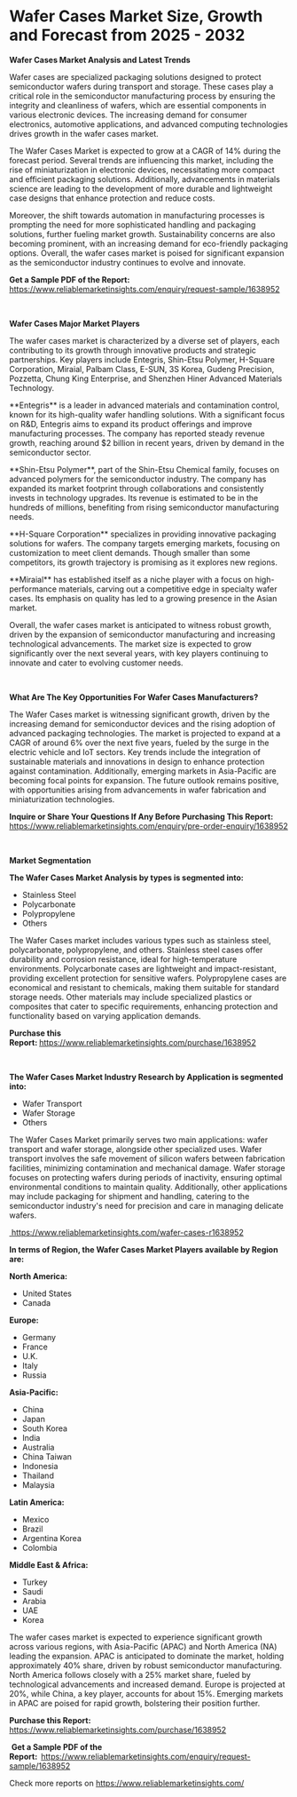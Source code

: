 <p><h1>Wafer Cases Market Size, Growth and Forecast from 2025 - 2032</h1></p><p><strong>Wafer Cases Market Analysis and Latest Trends</strong></p>
<p><p>Wafer cases are specialized packaging solutions designed to protect semiconductor wafers during transport and storage. These cases play a critical role in the semiconductor manufacturing process by ensuring the integrity and cleanliness of wafers, which are essential components in various electronic devices. The increasing demand for consumer electronics, automotive applications, and advanced computing technologies drives growth in the wafer cases market.</p><p>The Wafer Cases Market is expected to grow at a CAGR of 14% during the forecast period. Several trends are influencing this market, including the rise of miniaturization in electronic devices, necessitating more compact and efficient packaging solutions. Additionally, advancements in materials science are leading to the development of more durable and lightweight case designs that enhance protection and reduce costs.</p><p>Moreover, the shift towards automation in manufacturing processes is prompting the need for more sophisticated handling and packaging solutions, further fueling market growth. Sustainability concerns are also becoming prominent, with an increasing demand for eco-friendly packaging options. Overall, the wafer cases market is poised for significant expansion as the semiconductor industry continues to evolve and innovate.</p></p>
<p><strong>Get a Sample PDF of the Report:&nbsp;</strong> <a href="https://www.reliablemarketinsights.com/enquiry/request-sample/1638952?utm_campaign=2039&utm_medium=2&utm_source=Github&utm_content=ia&utm_term=09022025&utm_id=wafer-cases">https://www.reliablemarketinsights.com/enquiry/request-sample/1638952</a></p>
<p>&nbsp;</p>
<p><strong>Wafer Cases Major Market Players</strong></p>
<p><p>The wafer cases market is characterized by a diverse set of players, each contributing to its growth through innovative products and strategic partnerships. Key players include Entegris, Shin-Etsu Polymer, H-Square Corporation, Miraial, Palbam Class, E-SUN, 3S Korea, Gudeng Precision, Pozzetta, Chung King Enterprise, and Shenzhen Hiner Advanced Materials Technology.</p><p>**Entegris** is a leader in advanced materials and contamination control, known for its high-quality wafer handling solutions. With a significant focus on R&D, Entegris aims to expand its product offerings and improve manufacturing processes. The company has reported steady revenue growth, reaching around $2 billion in recent years, driven by demand in the semiconductor sector.</p><p>**Shin-Etsu Polymer**, part of the Shin-Etsu Chemical family, focuses on advanced polymers for the semiconductor industry. The company has expanded its market footprint through collaborations and consistently invests in technology upgrades. Its revenue is estimated to be in the hundreds of millions, benefiting from rising semiconductor manufacturing needs.</p><p>**H-Square Corporation** specializes in providing innovative packaging solutions for wafers. The company targets emerging markets, focusing on customization to meet client demands. Though smaller than some competitors, its growth trajectory is promising as it explores new regions.</p><p>**Miraial** has established itself as a niche player with a focus on high-performance materials, carving out a competitive edge in specialty wafer cases. Its emphasis on quality has led to a growing presence in the Asian market.</p><p>Overall, the wafer cases market is anticipated to witness robust growth, driven by the expansion of semiconductor manufacturing and increasing technological advancements. The market size is expected to grow significantly over the next several years, with key players continuing to innovate and cater to evolving customer needs.</p></p>
<p>&nbsp;</p>
<p><strong>What Are The Key Opportunities For Wafer Cases Manufacturers?</strong></p>
<p><p>The Wafer Cases market is witnessing significant growth, driven by the increasing demand for semiconductor devices and the rising adoption of advanced packaging technologies. The market is projected to expand at a CAGR of around 6% over the next five years, fueled by the surge in the electric vehicle and IoT sectors. Key trends include the integration of sustainable materials and innovations in design to enhance protection against contamination. Additionally, emerging markets in Asia-Pacific are becoming focal points for expansion. The future outlook remains positive, with opportunities arising from advancements in wafer fabrication and miniaturization technologies.</p></p>
<p><strong>Inquire or Share Your Questions If Any Before Purchasing This Report:</strong> <a href="https://www.reliablemarketinsights.com/enquiry/pre-order-enquiry/1638952?utm_campaign=2039&utm_medium=2&utm_source=Github&utm_content=ia&utm_term=09022025&utm_id=wafer-cases">https://www.reliablemarketinsights.com/enquiry/pre-order-enquiry/1638952</a></p>
<p>&nbsp;</p>
<p><strong>Market Segmentation</strong></p>
<p><strong>The Wafer Cases Market Analysis by types is segmented into:</strong></p>
<p><ul><li>Stainless Steel</li><li>Polycarbonate</li><li>Polypropylene</li><li>Others</li></ul></p>
<p><p>The Wafer Cases market includes various types such as stainless steel, polycarbonate, polypropylene, and others. Stainless steel cases offer durability and corrosion resistance, ideal for high-temperature environments. Polycarbonate cases are lightweight and impact-resistant, providing excellent protection for sensitive wafers. Polypropylene cases are economical and resistant to chemicals, making them suitable for standard storage needs. Other materials may include specialized plastics or composites that cater to specific requirements, enhancing protection and functionality based on varying application demands.</p></p>
<p><strong>Purchase this Report:&nbsp;</strong><a href="https://www.reliablemarketinsights.com/purchase/1638952?utm_campaign=2039&utm_medium=2&utm_source=Github&utm_content=ia&utm_term=09022025&utm_id=wafer-cases">https://www.reliablemarketinsights.com/purchase/1638952</a></p>
<p>&nbsp;</p>
<p><strong>The Wafer Cases Market Industry Research by Application is segmented into:</strong></p>
<p><ul><li>Wafer Transport</li><li>Wafer Storage</li><li>Others</li></ul></p>
<p><p>The Wafer Cases Market primarily serves two main applications: wafer transport and wafer storage, alongside other specialized uses. Wafer transport involves the safe movement of silicon wafers between fabrication facilities, minimizing contamination and mechanical damage. Wafer storage focuses on protecting wafers during periods of inactivity, ensuring optimal environmental conditions to maintain quality. Additionally, other applications may include packaging for shipment and handling, catering to the semiconductor industry's need for precision and care in managing delicate wafers.</p></p>
<p><a href="https://www.reliablemarketinsights.com/wafer-cases-r1638952?utm_campaign=2039&utm_medium=2&utm_source=Github&utm_content=ia&utm_term=09022025&utm_id=wafer-cases">&nbsp;https://www.reliablemarketinsights.com/wafer-cases-r1638952</a></p>
<p><strong>In terms of Region, the Wafer Cases Market Players available by Region are:</strong></p>
<p>
    <p> <strong> North America: </strong>
        <ul>
            <li>United States</li>
            <li>Canada</li>
        </ul>
        </p> 
    <p> <strong> Europe: </strong>
        <ul>
            <li>Germany</li>
            <li>France</li>
            <li>U.K.</li>
            <li>Italy</li>
            <li>Russia</li>
        </ul>
        </p> 
    <p> <strong> Asia-Pacific: </strong>
        <ul>
            <li>China</li>
            <li>Japan</li>
            <li>South Korea</li>
            <li>India</li>
            <li>Australia</li>
            <li>China Taiwan</li>
            <li>Indonesia</li>
            <li>Thailand</li>
            <li>Malaysia</li>
        </ul>
        </p> 
    <p> <strong> Latin America: </strong>
        <ul>
            <li>Mexico</li>
            <li>Brazil</li>
            <li>Argentina Korea</li>
            <li>Colombia</li>
        </ul>
        </p> 
    <p> <strong> Middle East & Africa: </strong>
        <ul>
            <li>Turkey</li>
            <li>Saudi</li>
            <li>Arabia</li>
            <li>UAE</li>
            <li>Korea</li>
        </ul>
    </p>
    </p>
<p><p>The wafer cases market is expected to experience significant growth across various regions, with Asia-Pacific (APAC) and North America (NA) leading the expansion. APAC is anticipated to dominate the market, holding approximately 40% share, driven by robust semiconductor manufacturing. North America follows closely with a 25% market share, fueled by technological advancements and increased demand. Europe is projected at 20%, while China, a key player, accounts for about 15%. Emerging markets in APAC are poised for rapid growth, bolstering their position further.</p></p>
<p><strong>Purchase this Report: </strong><a href="https://www.reliablemarketinsights.com/purchase/1638952?utm_campaign=2039&utm_medium=2&utm_source=Github&utm_content=ia&utm_term=09022025&utm_id=wafer-cases">https://www.reliablemarketinsights.com/purchase/1638952</a></p>
<p>&nbsp;<strong>Get a Sample PDF of the Report:&nbsp;&nbsp;</strong><a href="https://www.reliablemarketinsights.com/enquiry/request-sample/1638952?utm_campaign=2039&utm_medium=2&utm_source=Github&utm_content=ia&utm_term=09022025&utm_id=wafer-cases">https://www.reliablemarketinsights.com/enquiry/request-sample/1638952</a></p>
<p><strong></strong></p>
<p>Check more reports on <a href="https://www.reliablemarketinsights.com/?utm_campaign=2039&utm_medium=2&utm_source=Github&utm_content=ia&utm_term=09022025&utm_id=wafer-cases">https://www.reliablemarketinsights.com/</a></p>